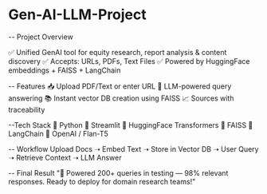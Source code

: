 # Gen-AI-LLM-Project

-- Project Overview

✅ Unified GenAI tool for equity research, report analysis & content discovery
✅ Accepts: URLs, PDFs, Text Files
✅ Powered by HuggingFace embeddings + FAISS + LangChain

-- Features
📥 Upload PDF/Text or enter URL
🧠 LLM-powered query answering
📚 Instant vector DB creation using FAISS
📈 Sources with traceability

 --Tech Stack
🔹 Python
🔹 Streamlit
🔹 HuggingFace Transformers
🔹 FAISS
🔹 LangChain
🔹 OpenAI / Flan-T5

-- Workflow
Upload Docs ➝ Embed Text ➝ Store in Vector DB ➝ User Query ➝ Retrieve Context ➝ LLM Answer

-- Final Result
"🚀 Powered 200+ queries in testing — 98% relevant responses. Ready to deploy for domain research teams!"
